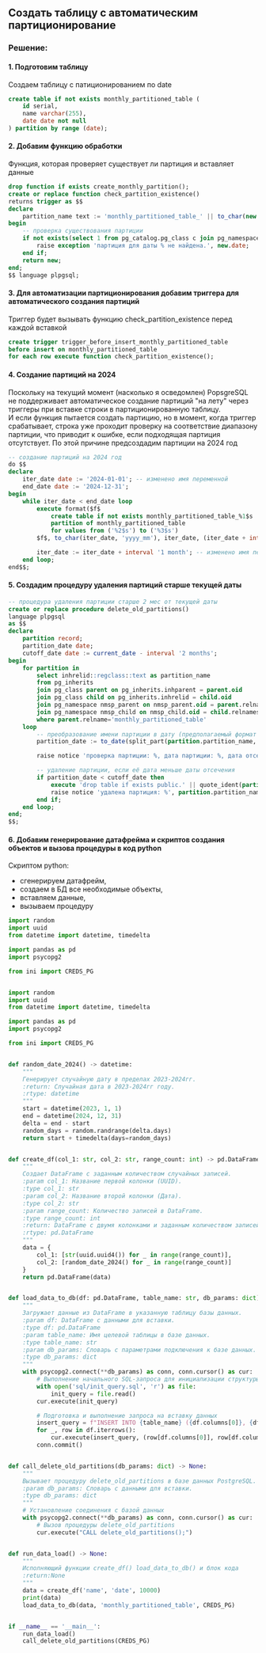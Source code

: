 ## Создать таблицу с автоматическим партиционирование

### Решение:

#### 1. Подготовим таблицу
Cоздаем таблицу с патиционированием по date
```sql
create table if not exists monthly_partitioned_table (
    id serial,
    name varchar(255),
    date date not null
) partition by range (date);
```

#### 2. Добавим функцию обработки
Функция, которая проверяет существует ли партиция и вставляет данные
```sql
drop function if exists create_monthly_partition();
create or replace function check_partition_existence()
returns trigger as $$
declare
    partition_name text := 'monthly_partitioned_table_' || to_char(new.date, 'yyyy_mm');
begin
    -- проверка существования партиции
    if not exists(select 1 from pg_catalog.pg_class c join pg_namespace n on n.oid = c.relnamespace where n.nspname = 'public' and c.relname = partition_name) then
        raise exception 'партиция для даты % не найдена.', new.date;
    end if;
    return new;
end;
$$ language plpgsql;
```

#### 3. Для автоматизации партиционирования добавим триггера для автоматического создания партиций
Триггер будет вызывать функцию check_partition_existence перед каждой вставкой
```sql
create trigger trigger_before_insert_monthly_partitioned_table
before insert on monthly_partitioned_table
for each row execute function check_partition_existence();
```

#### 4. Создание партиций на 2024
Поскольку на текущий момент (насколько я осведомлен) PopsgreSQL не поддерживает автоматическое создание партиций "на лету" 
через триггеры при вставке строки в партиционированную таблицу.  
И если функция пытается создать партицию, но в момент, когда триггер срабатывает, строка уже проходит проверку на 
соответствие диапазону партиции, что приводит к ошибке, если подходящая партиция отсутствует. 
По этой причине предсоздадим партиции на 2024 год
```sql
-- создание партиций на 2024 год
do $$
declare
    iter_date date := '2024-01-01'; -- изменено имя переменной
    end_date date := '2024-12-31';
begin
    while iter_date < end_date loop
        execute format($f$
            create table if not exists monthly_partitioned_table_%1$s
            partition of monthly_partitioned_table
            for values from ('%2$s') to ('%3$s')
        $f$, to_char(iter_date, 'yyyy_mm'), iter_date, (iter_date + interval '1 month'));

        iter_date := iter_date + interval '1 month'; -- изменено имя переменной
    end loop;
end$$;
```


#### 5. Создадим процедуру удаления партиций старше текущей даты
```sql
-- процедура удаления партиции старше 2 мес от текущей даты
create or replace procedure delete_old_partitions()
language plpgsql
as $$
declare
    partition record;
    partition_date date;
    cutoff_date date := current_date - interval '2 months';
begin
    for partition in
        select inhrelid::regclass::text as partition_name
        from pg_inherits
        join pg_class parent on pg_inherits.inhparent = parent.oid
        join pg_class child on pg_inherits.inhrelid = child.oid
        join pg_namespace nmsp_parent on nmsp_parent.oid = parent.relnamespace
        join pg_namespace nmsp_child on nmsp_child.oid = child.relnamespace
        where parent.relname='monthly_partitioned_table'
    loop
        -- преобразование имени партиции в дату (предполагаемый формат monthly_partitioned_table_yyyy_mm)
        partition_date := to_date(split_part(partition.partition_name, '_', 4) || '-' || split_part(partition.partition_name, '_', 5) || '-01', 'yyyy-mm-dd');

        raise notice 'проверка партиции: %, дата партиции: %, дата отсечения: %', partition.partition_name, partition_date, cutoff_date;

        -- удаление партиции, если её дата меньше даты отсечения
        if partition_date < cutoff_date then
            execute 'drop table if exists public.' || quote_ident(partition.partition_name) || ' cascade;';
            raise notice 'удалена партиция: %', partition.partition_name;
        end if;
    end loop;
end;
$$;
```

#### 6. Добавим генерирование датафрейма и скриптов создания объектов и вызова процедуры в код python
Скриптом python: 
- сгенерируем датафрейм, 
- создаем в БД все необходимые объекты,  
- вставляем данные, 
- вызываем процедуру
```python
import random
import uuid
from datetime import datetime, timedelta

import pandas as pd
import psycopg2

from ini import CREDS_PG


import random
import uuid
from datetime import datetime, timedelta

import pandas as pd
import psycopg2

from ini import CREDS_PG


def random_date_2024() -> datetime:
    """
    Генерирует случайную дату в пределах 2023-2024гг.
    :return: Случайная дата в 2023-2024гг году.
    :rtype: datetime
    """
    start = datetime(2023, 1, 1)
    end = datetime(2024, 12, 31)
    delta = end - start
    random_days = random.randrange(delta.days)
    return start + timedelta(days=random_days)


def create_df(col_1: str, col_2: str, range_count: int) -> pd.DataFrame:
    """
    Создает DataFrame с заданным количеством случайных записей.
    :param col_1: Название первой колонки (UUID).
    :type col_1: str
    :param col_2: Название второй колонки (Дата).
    :type col_2: str
    :param range_count: Количество записей в DataFrame.
    :type range_count: int
    :return: DataFrame с двумя колонками и заданным количеством записей.
    :rtype: pd.DataFrame
    """
    data = {
        col_1: [str(uuid.uuid4()) for _ in range(range_count)],
        col_2: [random_date_2024() for _ in range(range_count)]
    }
    return pd.DataFrame(data)


def load_data_to_db(df: pd.DataFrame, table_name: str, db_params: dict) -> None:
    """
    Загружает данные из DataFrame в указанную таблицу базы данных.
    :param df: DataFrame с данными для вставки.
    :type df: pd.DataFrame
    :param table_name: Имя целевой таблицы в базе данных.
    :type table_name: str
    :param db_params: Словарь с параметрами подключения к базе данных.
    :type db_params: dict
    """
    with psycopg2.connect(**db_params) as conn, conn.cursor() as cur:
        # Выполнение начального SQL-запроса для инициализации структуры таблицы
        with open('sql/init_query.sql', 'r') as file:
            init_query = file.read()
        cur.execute(init_query)

        # Подготовка и выполнение запроса на вставку данных
        insert_query = f"INSERT INTO {table_name} ({df.columns[0]}, {df.columns[1]}) VALUES (%s, %s);"
        for _, row in df.iterrows():
            cur.execute(insert_query, (row[df.columns[0]], row[df.columns[1]]))
        conn.commit()


def call_delete_old_partitions(db_params: dict) -> None:
    """
    Вызывает процедуру delete_old_partitions в базе данных PostgreSQL.
    :param db_params: Словарь с данными для вставки.
    :type db_params: dict
    """
    # Установление соединения с базой данных
    with psycopg2.connect(**db_params) as conn, conn.cursor() as cur:
        # Вызов процедуры delete_old_partitions
        cur.execute("CALL delete_old_partitions();")


def run_data_load() -> None:
    """
    Исполняющий функции create_df() load_data_to_db() и блок кода
    :return:None
    """
    data = create_df('name', 'date', 10000)
    print(data)
    load_data_to_db(data, 'monthly_partitioned_table', CREDS_PG)


if __name__ == '__main__':
    run_data_load()
    call_delete_old_partitions(CREDS_PG)
```
